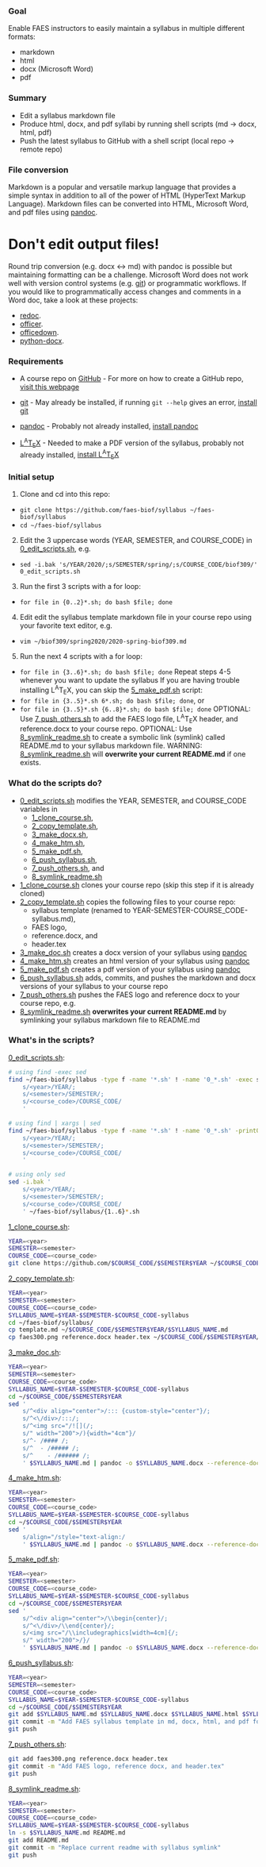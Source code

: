 ### Goal
Enable FAES instructors to easily maintain a syllabus in multiple different formats:
- markdown
- html
- docx (Microsoft Word)
- pdf

### Summary
- Edit a syllabus markdown file
- Produce html, docx, and pdf syllabi by running shell scripts (md -> docx, html, pdf)
- Push the latest syllabus to GitHub with a shell script (local repo -> remote repo)

### File conversion
Markdown is a popular and versatile markup language that provides a simple syntax in addition to all of the power of HTML (HyperText Markup Language).
Markdown files can be converted into HTML, Microsoft Word, and pdf files using [pandoc](https://pandoc.org/).

# Don't edit output files!
Round trip conversion (e.g. docx <-> md) with pandoc is possible but maintaining formatting can be a challenge.
Microsoft Word does not work well with version control systems (e.g. [git](https://git-scm.com/)) or programmatic workflows.
If you would like to programmatically access changes and comments in a Word doc, take a look at these projects:
- [redoc](https://github.com/noamross/redoc#redoc---reversible-reproducible-documents).
- [officer](https://github.com/davidgohel/officer#officer-r-package).
- [officedown](https://github.com/davidgohel/officedown#usage).
- [python-docx](https://python-docx.readthedocs.io/).

### Requirements
- A course repo on [GitHub](https://github.com/) - For more on how to create a GitHub repo, [visit this webpage](https://help.github.com/en/github/getting-started-with-github/create-a-repo)
- [git](https://git-scm.com/) - May already be installed, if running `git --help` gives an error, [install git](https://www.atlassian.com/git/tutorials/install-git)
- [pandoc](https://pandoc.org/) - Probably not already installed, [install pandoc](https://pandoc.org/installing.html)

- [L<sup>A</sup>T<sub>E</sub>X](https://www.latex-project.org/) - Needed to make a PDF version of the syllabus, probably not already installed, [install L<sup>A</sup>T<sub>E</sub>X](https://www.latex-project.org/get/#tex-distributions)

### Initial setup
1. Clone and cd into this repo:
- `git clone https://github.com/faes-biof/syllabus ~/faes-biof/syllabus`
- `cd ~/faes-biof/syllabus`
2. Edit the 3 uppercase words (YEAR, SEMESTER, and COURSE_CODE) in [0_edit_scripts.sh](0_edit_scripts.sh), e.g.
- `sed -i.bak 's/YEAR/2020/;s/SEMESTER/spring/;s/COURSE_CODE/biof309/' 0_edit_scripts.sh`
3. Run the first 3 scripts with a for loop:
- `for file in {0..2}*.sh; do bash $file; done`
4. Edit edit the syllabus template markdown file in your course repo using your favorite text editor, e.g.
- `vim ~/biof309/spring2020/2020-spring-biof309.md`
5. Run the next 4 scripts with a for loop:
- `for file in {3..6}*.sh; do bash $file; done`
Repeat steps 4-5 whenever you want to update the syllabus
If you are having trouble installing L<sup>A</sup>T<sub>E</sub>X, you can skip the [5_make_pdf.sh](5_make_pdf.sh) script:
- `for file in {3..5}*.sh 6*.sh; do bash $file; done`, or
- `for file in {3..5}*.sh {6..8}*.sh; do bash $file; done`
OPTIONAL: Use [7_push_others.sh](7_push_others.sh) to add the FAES logo file, L<sup>A</sup>T<sub>E</sub>X header, and reference.docx to your course repo.
OPTIONAL: Use [8_symlink_readme.sh](8_symlink_readme.sh) to create a symbolic link (symlink) called README.md to your syllabus markdown file.
WARNING: [8_symlink_readme.sh](8_symlink_readme.sh) will **overwrite your current README.md** if one exists.

### What do the scripts do?
- [0_edit_scripts.sh](0_edit_scripts.sh) modifies the YEAR, SEMESTER, and COURSE_CODE variables in
    - [1_clone_course.sh](1_clone_course.sh),
    - [2_copy_template.sh](2_copy_template.sh),
    - [3_make_docx.sh](3_make_docx.sh),
    - [4_make_htm.sh](4_make_htm.sh),
    - [5_make_pdf.sh](5_make_pdf.sh),
    - [6_push_syllabus.sh](6_push_syllabus.sh),
    - [7_push_others.sh](7_push_others.sh), and
    - [8_symlink_readme.sh](8_symlink_readme.sh)
- [1_clone_course.sh](1_clone_course.sh) clones your course repo (skip this step if it is already cloned)
- [2_copy_template.sh](2_copy_template.sh) copies the following files to your course repo:
    - syllabus template (renamed to YEAR-SEMESTER-COURSE_CODE-syllabus.md),
    - FAES logo,
    - reference.docx, and
    - header.tex
- [3_make_doc.sh](3_make_doc.sh) creates a docx version of your syllabus using [pandoc](https://pandoc.org/)
- [4_make_htm.sh](4_make_htm.sh) creates an html version of your syllabus using [pandoc](https://pandoc.org/)
- [5_make_pdf.sh](4_make_pdf.sh) creates a pdf version of your syllabus using [pandoc](https://pandoc.org/)
- [6_push_syllabus.sh](4_push_syllabus.sh) adds, commits, and pushes the markdown and docx versions of your syllabus to your course repo
- [7_push_others.sh](7_push_others.sh) pushes the FAES logo and reference docx to your course repo, e.g.
- [8_symlink_readme.sh](8_symlink_readme.sh) **overwrites your current README.md** by symlinking your syllabus markdown file to README.md

### What's in the scripts?

[0_edit_scripts.sh](0_edit_scripts.sh):

```sh
# using find -exec sed
find ~/faes-biof/syllabus -type f -name '*.sh' ! -name '0_*.sh' -exec sed -i.bak '
    s/<year>/YEAR/;
    s/<semester>/SEMESTER/;
    s/<course_code>/COURSE_CODE/
    '
```

```sh
# using find | xargs | sed
find ~/faes-biof/syllabus -type f -name '*.sh' ! -name '0_*.sh' -print0 | xargs -0 sed -i.bak '
    s/<year>/YEAR/;
    s/<semester>/SEMESTER/;
    s/<course_code>/COURSE_CODE/
    '
```

```sh
# using only sed
sed -i.bak '
    s/<year>/YEAR/;
    s/<semester>/SEMESTER/;
    s/<course_code>/COURSE_CODE/
    ' ~/faes-biof/syllabus/{1..6}*.sh
```

[1_clone_course.sh](1_clone_course.sh):

```sh
YEAR=<year>
SEMESTER=<semester>
COURSE_CODE=<course_code>
git clone https://github.com/$COURSE_CODE/$SEMESTER$YEAR ~/$COURSE_CODE/$SEMESTER$YEAR
```

[2_copy_template.sh](2_copy_template.sh):

```sh
YEAR=<year>
SEMESTER=<semester>
COURSE_CODE=<course_code>
SYLLABUS_NAME=$YEAR-$SEMESTER-$COURSE_CODE-syllabus
cd ~/faes-biof/syllabus/
cp template.md ~/$COURSE_CODE/$SEMESTER$YEAR/$SYLLABUS_NAME.md
cp faes300.png reference.docx header.tex ~/$COURSE_CODE/$SEMESTER$YEAR/
```

[3_make_doc.sh](3_make_doc.sh):

```sh
YEAR=<year>
SEMESTER=<semester>
COURSE_CODE=<course_code>
SYLLABUS_NAME=$YEAR-$SEMESTER-$COURSE_CODE-syllabus
cd ~/$COURSE_CODE/$SEMESTER$YEAR
sed '
    s/^<div align="center">/::: {custom-style="center"}/;
    s/^<\/div>/:::/;
    s/^<img src="/![](/;
    s/" width="200">/){width="4cm"}/
    s/^- /#### /;
    s/^  - /##### /;
    s/^    - /###### /;
    ' $SYLLABUS_NAME.md | pandoc -o $SYLLABUS_NAME.docx --reference-doc=reference.docx
```

[4_make_htm.sh](4_make_htm.sh):

```sh
YEAR=<year>
SEMESTER=<semester>
COURSE_CODE=<course_code>
SYLLABUS_NAME=$YEAR-$SEMESTER-$COURSE_CODE-syllabus
cd ~/$COURSE_CODE/$SEMESTER$YEAR
sed '
    s/align="/style="text-align:/
    ' $SYLLABUS_NAME.md | pandoc -o $SYLLABUS_NAME.docx --reference-doc=reference.docx
```

[5_make_pdf.sh](5_make_pdf.sh):

```sh
YEAR=<year>
SEMESTER=<semester>
COURSE_CODE=<course_code>
SYLLABUS_NAME=$YEAR-$SEMESTER-$COURSE_CODE-syllabus
cd ~/$COURSE_CODE/$SEMESTER$YEAR
sed '
    s/^<div align="center">/\\begin{center}/;
    s/^<\/div>/\\end{center}/;
    s/<img src="/\\includegraphics[width=4cm]{/;
    s/" width="200">/}/
    ' $SYLLABUS_NAME.md | pandoc -o $SYLLABUS_NAME.docx --reference-doc=reference.docx
```

[6_push_syllabus.sh](6_push_syllabus.sh):

```sh
YEAR=<year>
SEMESTER=<semester>
COURSE_CODE=<course_code>
SYLLABUS_NAME=$YEAR-$SEMESTER-$COURSE_CODE-syllabus
cd ~/$COURSE_CODE/$SEMESTER$YEAR
git add $SYLLABUS_NAME.md $SYLLABUS_NAME.docx $SYLLABUS_NAME.html $SYLLABUS_NAME.pdf
git commit -m "Add FAES syllabus template in md, docx, html, and pdf format"
git push
```

[7_push_others.sh](7_push_others.sh):

```sh
git add faes300.png reference.docx header.tex
git commit -m "Add FAES logo, reference docx, and header.tex"
git push
```

[8_symlink_readme.sh](8_symlink_readme.sh):

```sh
YEAR=<year>
SEMESTER=<semester>
COURSE_CODE=<course_code>
SYLLABUS_NAME=$YEAR-$SEMESTER-$COURSE_CODE-syllabus
ln -s $SYLLABUS_NAME.md README.md
git add README.md
git commit -m "Replace current readme with syllabus symlink"
git push
```

